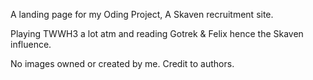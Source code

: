 A landing page for my Oding Project, A Skaven recruitment site.

Playing TWWH3 a lot atm and reading Gotrek & Felix hence the Skaven influence.

No images owned or created by me. Credit to authors.